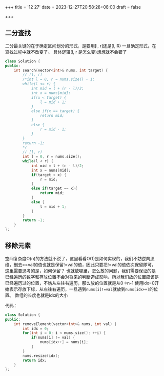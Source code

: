 +++
title = '12 27'
date = 2023-12-27T20:58:28+08:00
draft = false

+++

## 二分查找
二分最关键的在于确定区间划分的形式，是要用[l, r]还是[l, R) 
一旦确定形式，在查找过程中就不改变了。
具体逻辑(l, r 是怎么变)想想就不会错了
```cpp
class Solution {
public:
    int search(vector<int>& nums, int target) {
        // [l, r]
        /*int l = 0, r = nums.size() - 1;
        while(l <= r) {
            int mid = l + (r - l)/2;
            int x = nums[mid];
            if(x < target) {
                l = mid + 1;
            }
            else if(x == target) {
                return mid;
            }
            else {
                r = mid - 1;
            }
        }
        return -1;
        */
        // [l, r)
        int l = 0, r = nums.size();
        while(l < r) {
            int mid = l + (r - l)/2;
            int x = nums[mid];
            if(target < x) {
                r = mid;
            }
            else if(target == x){
                return mid;
            }
            else {
                l = mid + 1;
            }
        }
        return -1;
    }
};
```

## 移除元素 
空间复杂度O(n)的方法就不说了，这里看看O(1)是如何实现的，我们不妨逆向思维，删去==val的值也就是保留!=val的值，因此只要把!=val的值依次保留即可，这里需要思考的是，如何保留？
也就放哪里，怎么放的问题，我们需要保证的是已经遍历的数字和存放位置不会对将来的判断造成影响，所以我们放的位置应该是已经遍历过的位置，不妨从左往右遍历，那么放的位置就是从0->n-1
使用idx=0开始表示存放下标，从左往右遍历，一旦遇到`nums[i]!=val`就放到`nums[idx++]`的位置。
数组的长度也就是idx的大小

代码：
```cpp
class Solution {
public:
    int removeElement(vector<int>& nums, int val) {
        int idx = 0;
        for(int i = 0; i < nums.size(); ++i) {
            if(nums[i] != val) {
                nums[idx++] = nums[i];
            }
        }
        nums.resize(idx);
        return idx;
    }
};
```